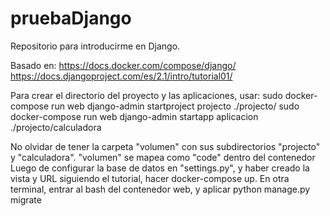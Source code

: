 # pruebaDjango
Repositorio para introducirme en Django.

Basado en:
https://docs.docker.com/compose/django/
https://docs.djangoproject.com/es/2.1/intro/tutorial01/

Para crear el directorio del proyecto y las aplicaciones, usar:
sudo docker-compose run web django-admin startproject projecto ./projecto/
sudo docker-compose run web django-admin startapp aplicacion ./projecto/calculadora

No olvidar de tener la carpeta "volumen" con sus subdirectorios "projecto" y "calculadora". "volumen" se mapea como "code" dentro del contenedor
Luego de configurar la base de datos en "settings.py", y haber creado la vista y URL siguiendo el tutorial, hacer docker-compose up. En otra terminal, entrar al bash del
contenedor web, y aplicar python manage.py migrate